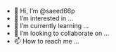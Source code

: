 - 👋 Hi, I’m @saeed66p
- 👀 I’m interested in ...
- 🌱 I’m currently learning ...
- 💞️ I’m looking to collaborate on ...
- 📫 How to reach me ...

<!---
saeed66p/saeed66p is a ✨ special ✨ repository because its `README.md` (this file) appears on your GitHub profile.
You can click the Preview link to take a look at your changes.
--->
